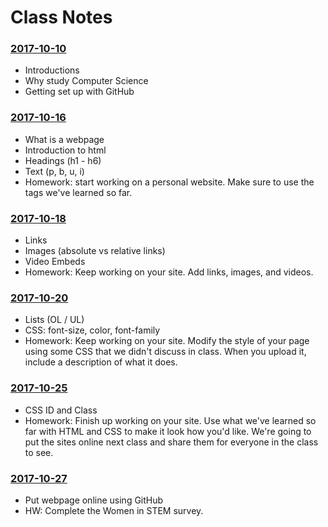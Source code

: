 # Class Notes

### [2017-10-10](Classwork/2017-10-10/)
* Introductions
* Why study Computer Science
* Getting set up with GitHub

### [2017-10-16](Classwork/2017-10-16/)
* What is a webpage
* Introduction to html
* Headings (h1 - h6)
* Text (p, b, u, i)
* Homework: start working on a personal website. Make sure to use the tags we've learned so far.

### [2017-10-18](Classwork/2017-10-18/)
* Links
* Images (absolute vs relative links)
* Video Embeds
* Homework: Keep working on your site. Add links, images, and videos.

### [2017-10-20](Classwork/2017-10-20/)
* Lists (OL / UL)
* CSS: font-size, color, font-family
* Homework: Keep working on your site. Modify the style of your page using some CSS that we didn't discuss in class. When you upload it, include a description of what it does.

### [2017-10-25](Classwork/2017-10-25/)
* CSS ID and Class
* Homework: Finish up working on your site. Use what we've learned so far with HTML and CSS to make it look how you'd like. We're going to put the sites online next class and share them for everyone in the class to see.

### [2017-10-27](Classwork/2017-10-27/)
* Put webpage online using GitHub
* HW: Complete the Women in STEM survey.